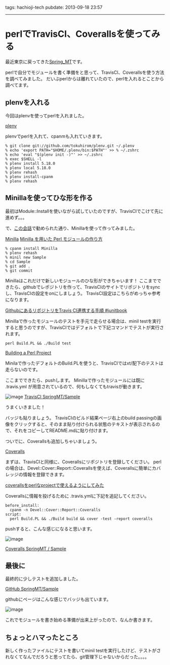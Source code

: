 tags: hachioji-tech
pubdate: 2013-09-18 23:57

---

# perlでTravisCI、Coverallsを使ってみる
最近東京に戻ってきた[Spring_MT](https://twitter.com/Spring_MT)です。

perlで自分でモジュールを書く準備をと思って、TravisCI、Coverallsを使う方法を調べてみました。
だいぶperlからは離れていたので、perlを入れるとことから調べてます。

## plenvを入れる
今回はplenvを使ってperlを入れました。

[plenv](https://github.com/tokuhirom/plenv)

plenvでperlを入れて、cpanmも入れていきます。

    % git clone git://github.com/tokuhirom/plenv.git ~/.plenv
    % echo 'export PATH="$HOME/.plenv/bin:$PATH"' >> % ~/.zshrc
    % echo 'eval "$(plenv init -)"' >> ~/.zshrc
    % exec $SHELL -l
    % plenv install 5.18.0
    % plenv local 5.18.0
    % plenv rehash
    % plenv install-cpanm
    % plenv rehash

## Minillaを使ってひな形を作る
最初はModule::Installを使いながら試していたのですが、TravisCIでこけて先に進めず。。。

で、[この会話](http://lingr.com/room/perl_jp/archives/2013/08/29#message-16407055)で勧められた通り、Minillaを使って作ってみました。

[Minilla](https://github.com/tokuhirom/Minilla)
[Minilla を用いた Perl モジュールの作り方](http://blog.64p.org/entry/2013/05/14/080423)

    % cpanm install Minilla
    % plenv rehash
    % minil new Sample
    % cd Sample
    % git add .
    % git commit

Minillaはこれだけで新しいモジュールのひな形ができちゃいます！
ここまでできたら、githubでレポジトリを作って、TravisCIのサイトでリポジトリをsyncし、TravisCIの設定をonにしましょう。
TravisCI設定はこちらがめっちゃ参考になります。

[GithubにあるリポジトリをTravis CI連携する手順 #junitbook](http://sue445.hatenablog.com/entry/2013/06/01/170607)

Minillaで作ったモジュールのテストを手元で走らせる場合は、minil testを実行すると思うのですが、TravisCIではデフォルトで下記コマンドでテストが実行されます。

    perl Build.PL && ./Build test 

[Building a Perl Project](http://about.travis-ci.org/docs/user/languages/perl/#Module%3A%3ABuild)

Minilaで作ったデフォルトのBuild.PLを使うと、TravisCIではxt/配下のテストは走らないのです。

ここまでできたら、pushします。
Minillaで作ったモジュールには既に .travis.yml が用意されているので、何もしなくてもtravisが動きます。

![image](<: '/static/image/perl_minilla_1.jpeg' | uri_for :>)
[TravisCI SpringMT/Sample](https://travis-ci.org/SpringMT/Sample)

うまくいきました！

バッジも貼りましょう。
TravisCIのビルド結果ページ右上のbuild passingの画像をクリックすると、そのまま貼り付けられる状態のテキストが表示されるので、それをコピーしてREADME.mdに貼り付けます。

ついでに、Coverallsも追加しちゃいましょう。

[Coveralls](https://coveralls.io)

まずは、TravisCIと同様に、Coverallsにリポジトリを登録してください。
perlの場合は、Devel::Cover::Report::Coverallsを使えば、Coverallsに簡単にカバレッジの情報を登録できます。

[coverallsをperlなprojectで使えるようにしてみた](http://memo.fushihara.net/post/48086316824/coveralls-perl-project)

Coverallsに情報を投げるために .travis.ymlに下記を追記してください。

    before_install:                                                                                                                                 
      cpanm -n Devel::Cover::Report::Coveralls
    script:
      perl Build.PL && ./Build build && cover -test -report coveralls

pushすると、こんな感じになると思います。

![image](<: '/static/image/perl_minilla_2.jpeg' | uri_for :>)

[Coveralls SpringMT / Sample](https://coveralls.io/r/SpringMT/Sample)

## 最後に
最終的に少しテストを追加しました。

[GitHub SpringMT/Sample](https://github.com/SpringMT/Sample)

githubにページはこんな感じでバッジも出ています。

![image](<: '/static/image/perl_minilla_3.jpeg' | uri_for :>)

これでモジュールを書き始める準備が出来上がったので、なんか書きます。

## ちょっとハマったところ
新しく作ったファイルにテストを書いてminil testを実行したけど、テストがされなくてなんでだろうと思ってたら、git管理下じゃないからだった。。。。

